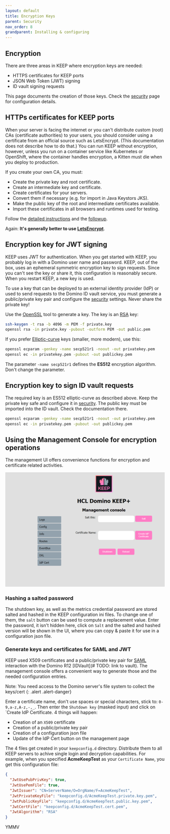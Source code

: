 ```yaml
---
layout: default
title: Encryption Keys
parent: Security
nav_order: 8
grandparent: Installing & configuring
---
```


## Encryption

There are three areas in KEEP where encryption keys are needed:

- HTTPS certificates for KEEP ports
- JSON Web Token (JWT) signing
- ID vault signing requests

This page documents the creation of those keys. Check the [security](./index) page for configuration details.

## HTTPs certificates for KEEP ports

When your server is facing the internet or you can't distribute custom (root) CAs (certificate authorities) to your users, you should consider using a certificate from an official source such as LetsEncrypt. (This documentation does not describe how to do that.) You can run KEEP without encryption, however, unless you run on a container service like Kubernetes or OpenShift, where the container handles encryption, a Kitten must die when you deploy to production.

If you create your own CA, you must:

- Create the private key and root certificate.
- Create an intermediate key and certificate.
- Create certificates for your servers.
- Convert them if necessary (e.g. for import in Java Keystors JKS).
- Make the public key of the root and intermediate certificates available.
- Import these certificates in all browsers and runtimes used for testing.

Follow the [detailed instructions](https://www.wissel.net/blog/2019/10/create-your-own-ca.html) and the [followup](https://www.wissel.net/blog/2019/10/a-certificate-wants-a-san.html).

Again: **It's generally better to use [LetsEncrypt](https://letsencrypt.org/)**.

## Encryption key for JWT signing

KEEP uses JWT for authentication. When you get started with KEEP, you probably log in with a Domino user name and password. KEEP, out of the box, uses an ephemeral symmetric encryption key to sign requests. Since you can't see the key or share it, this configuration is reasonably secure. When you restart KEEP, a new key is used.

To use a key that can be deployed to an external identity provider (IdP) or used to send requests to the Domino ID vault service, you must generate a public/private key pair and configure the [security](./index) settings. Never share the private key!

Use the [OpenSSL](https://www.openssl.org/) tool to generate a key. The key is an [RSA](<https://en.wikipedia.org/wiki/RSA_(cryptosystem)>) key:

```bash
ssh-keygen -t rsa -b 4096 -m PEM -f private.key
openssl rsa -in private.key -pubout -outform PEM -out public.pem
```

If you prefer [Elliptic-curve](https://en.wikipedia.org/wiki/Elliptic-curve_cryptography) keys (smaller, more modern), use this:

```bash
openssl ecparam -genkey -name secp521r1 -noout -out privatekey.pem
openssl ec -in privatekey.pem -pubout -out publickey.pem
```

The parameter `-name secp521r1` defines the **ES512** encryption algorithm. Don't change the parameter.

## Encryption key to sign ID vault requests

The required key is an ES512 elliptic-curve as described above. Keep the private key safe and configure it in [security](./index). The public key must be imported into the ID vault. Check the documentation there.

```bash
openssl ecparam -genkey -name secp521r1 -noout -out privatekey.pem
openssl ec -in privatekey.pem -pubout -out publickey.pem
```

## Using the Management Console for encryption operations

The management UI offers convenience functions for encryption and certificate related activities.

![KEEP Management Console](../../../assets/images/KeepManagementConsole.png)

### Hashing a salted password

The shutdown key, as well as the metrics credential password are stored salted and hashed in the KEEP configuration ini files. To change one of them, the `salt` button can be used to compute a replacement value. Enter the password, it isn't hidden here, click on `Salt` and the salted and hashed version will be shown in the UI, where you can copy & paste it for use in a configuration json file.

### Generate keys and certificates for SAML and JWT

KEEP used X509 certificates and a public/private key pair for [SAML](./keepsaml) interaction with the Domino R12 [IDVault](# TODO: link to vault). The management console offers a convenient way to generate those and the needed configuration entries.

Note: You need access to the Domino server's file system to collect the keys/cert
{: .alert .alert-danger}

Enter a certificate name, don't use spaces or special characters, stick to: `0-9,a-z,A-z,-,_`.
Then enter the `Shutdown key` (masked input) and click on `Create IdP Certificate. 4 things will happen:

- Creation of an `X509` certificate
- Creation of a public/private key pair
- Creation of a configuration json file
- Update of the IdP Cert button on the management page

The 4 files get created in your `keepconfig.d` directory. Distribute them to all KEEP servers to achive single login and decryption capabilities. For example, when you specified **AcmeKeepTest** as your `Certificate Name`, you get this configuration file:

```json
{
  "JwtUsePubPrivKey": true,
  "JwtUsePemFile": true,
  "JwtIssuer": "CN=ServerName/O=OrgName/F=AcmeKeepTest",
  "JwtPrivateKeyFile": "keepconfig.d/AcmeKeepTest.private.key.pem",
  "JwtPublicKeyFile": "keepconfig.d/AcmeKeepTest.public.key.pem",
  "JwtCertFile": "keepconfig.d/AcmeKeepTest.cert.pem",
  "JwtAlgorithm": "RSA"
}
```

YMMV
